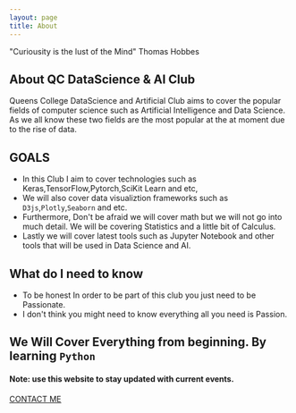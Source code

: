 ```yaml
---
layout: page
title: About
---
```


<p class="message">
"Curiousity is the lust of the Mind" Thomas Hobbes
</p>

## About QC DataScience & AI Club
Queens College DataScience and Artificial Club aims to cover the popular fields
of computer science such as Artificial Intelligence and Data Science.
As we all know these two fields are  the most popular at the at moment due to the rise 
of data. 

## GOALS
- In this Club I aim to cover technologies such as Keras,TensorFlow,Pytorch,SciKit Learn and etc,
- We will also cover data visualiztion frameworks such as `D3js`,`Plotly`,`Seaborn` and etc.
- Furthermore, Don't be afraid we will cover math but we will not go into much detail. We will be covering Statistics and a little bit of Calculus.
- Lastly we will cover latest tools such as Jupyter Notebook and other tools that will be used in Data Science and AI.


## What do I need to know 
- To be honest In order to be part of this club you just need to be Passionate.
- I don't think you might need to know everything all you need is Passion.


## We Will Cover Everything from beginning. By learning `Python`

#### Note: use this website to stay updated with current events.

[CONTACT ME](mailto:muhammadraza0047@gmail.com)
